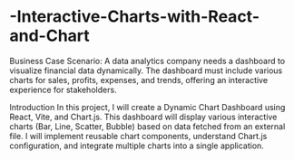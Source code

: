 # -Interactive-Charts-with-React-and-Chart


Business Case
Scenario:
A data analytics company needs a dashboard to visualize financial data dynamically. The dashboard must include various charts for sales, profits, expenses, and trends, offering an interactive experience for stakeholders.

Introduction
In this project, I will create a Dynamic Chart Dashboard using React, Vite, and Chart.js. This dashboard will display various interactive charts (Bar, Line, Scatter, Bubble) based on data fetched from an external file. I will implement reusable chart components, understand Chart.js configuration, and integrate multiple charts into a single application.
